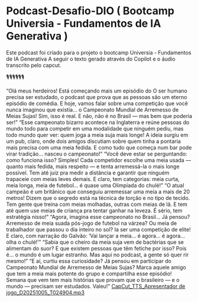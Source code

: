 # Podcast-Desafio-DIO ( Bootcamp Universia - Fundamentos de IA Generativa )
Este podcast foi criado para o projeto o bootcamp Universia - Fundamentos de IA Generativa 
A seguir o texto gerado através do Copilot e o áudio transcrito pelo capcut.

🎙️🎙️🎙️🎙️🎙️🎙️

“Olá meus herdeiros! Está começando mais um episódio do O ser humano precisa ser estudado, o podcast que prova que as pessoas são um eterno episódio de comédia. E hoje, vamos falar sobre uma competição que você nunca imaginou que existia... o Campeonato Mundial de Arremesso de Meias Sujas! Sim, isso é real. E não, não é no Brasil — mas bem que poderia ser!”
“Esse campeonato bizarro acontece na Inglaterra e reúne pessoas do mundo todo para competir em uma modalidade que ninguém pediu, mas todo mundo quer ver: quem joga a meia suja mais longe! A ideia surgiu em um pub, claro, onde dois amigos discutiam sobre quem tinha a pontaria mais precisa com uma meia fedida. E como tudo que começa num bar pode virar tradição... nasceu o campeonato!”
“Você deve estar se perguntando: como funciona isso? Simples! Cada competidor escolhe uma meia usada — quanto mais fedida, mais respeito — e tenta arremessá-la o mais longe possível. Tem até juiz pra medir a distância e garantir que ninguém trapaceie com meias leves demais. E claro, tem categorias: meia curta, meia longa, meia de futebol... é quase uma Olimpíada do chulé!”
“O atual campeão é um britânico que conseguiu arremessar uma meia a mais de 20 metros! Dizem que o segredo está na técnica de torção e no tipo de tecido. Tem gente que treina com meias molhadas, outras com meias de lã. E tem até quem use meias de criança pra tentar ganhar na leveza. É sério, tem estratégia nisso!”
“Agora, imagina esse campeonato no Brasil... Já pensou? Arremesso de meia suada pós-jogo de futebol na várzea? Ou meia de trabalhador que passou o dia inteiro no sol? Ia ser uma competição de elite! E claro, com narração do Galvão: ‘Vai lançar a meia... é agora... é agora... olha o chulé!’”
“Sabia que o cheiro da meia suja vem de bactérias que se alimentam do suor? E que existem pessoas que têm fetiche por isso? Pois é... o mundo é um lugar estranho. Mas aqui no podcast, a gente só quer rir mesmo!”
“E aí, curtiu essa curiosidade? Já pensou em participar do Campeonato Mundial de Arremesso de Meias Sujas? Marca aquele amigo que tem a meia mais potente do grupo e compartilha esse episódio! Semana que vem tem mais histórias que provam que o brasileiro — e o mundo — precisam ser estudados. Valeu!”
[CapCut_TTS_Apresentador de jogo_D20251005_T024904.mp3](https://github.com/user-attachments/files/22705387/CapCut_TTS_Apresentador.de.jogo_D20251005_T024904.mp3)
